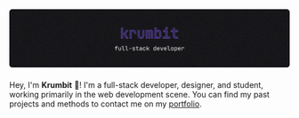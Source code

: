![Banner](static/banner.png)
---
Hey, I'm **Krumbit** 👋! I'm a full-stack developer, designer, and student, working primarily in the web development scene. You can find my past projects and methods to contact me on my [portfolio](https://krumb.it).
